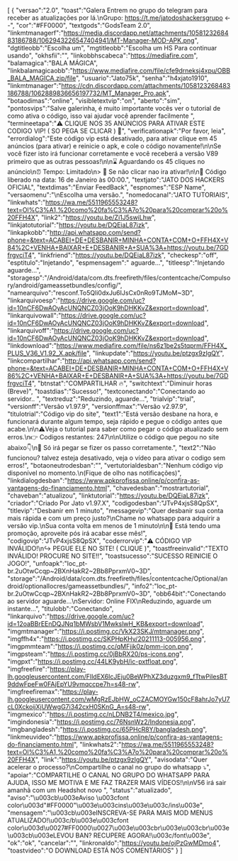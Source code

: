 [ { "versao":"2.0", "toast":"Galera Entrem no grupo do telegram para receber as atualizações por lá.\nGrupo: https://t.me/jatodoshackersgrupo <--", "cor":"#FF0000", "textgods":"GodsTeam 2.0", "linkmtmanagerf":"https://media.discordapp.net/attachments/1058123268483186788/1062943226547404941/MT-Manager-MOD-APK.png", "dgtitleobb":"Escolha um", "mgtitleobb":"Escolha um HS Para continuar usando", "okhsfii":"", "linkobbhscabeca":"https://mediafire.com", "balamagica":"BALA MÁGICA", "linkbalamagicaobb":"https://www.mediafire.com/file/cfe9drneksj4xpu/OBB_BALA_MAGICA.zip/file", "usuario":"Jato75k", "senha":"h4xjato1910", "linkmtmanager":"https://cdn.discordapp.com/attachments/1058123268483186788/1062889836656197732/MT_Manager_Pro.apk", "botaodimas":"online", "visibletextvip":"on", "aberto":"sim", "pontosvips":"Salve galerinha, é muito importante vocês ver o tutorial de como ativa o código, isso vai ajudar você aprender facilmente ", "termineetapa":"⚠️ CLIQUE NOS 35 ANÚNCIOS PARA ATIVAR ESTE CODIGO VIP! ( SO PEGA SE CLICAR ) 🔐", "verificationapk":"Por favor, leia", "errordialog":"Este código vip está desativado, para ativar clique em 45 anúncios (para ativar) e reinicie o apk, e cole o código novamente!\n\nSe você fizer isto irá funcionar corretamente e você receberá a versão V89 primeiro que as outras pessoas!\n\n⌛ Aguardando os 45 cliques no anúncio\n⏰ Tempo: Limitado\n> 🔐 Se não clicar nao ira ativar!\n\n🛑 Código liberado na data: 16 de Janeiro às 00:00.", "textjato":"JATO DOS HACKERS OFICIAL", "textdimas":"Enviar FeedBack", "espnomes":"ESP Name", "versaomenu":"\nEscolha uma versão.", "nomedocanal":"JATO TUTORIAIS", "linkwhats":"https://wa.me/5511965553248?text=Ol%C3%A1,%20como%20fa%C3%A7o%20para%20comprar%20o%20FFH4X", "link2":"https://youtu.be/Zi1J5swiLhw", "linkjatotutorial":"https://youtu.be/DQEiaL87izk", "linkapkobb":"http://api.whatsapp.com/send?phone=&text=ACABEI+DE+DESBANIR+MINHA+CONTA+COM+O+FFH4X+V84%2C+VENHA+BAIXAR+E+DESBANIR+A+SUA%3A+https://youtu.be/7GDfrgvciT4", "linkfriend":"https://youtu.be/DQEiaL87izk", "checkesp":"off", "esptitulo":"Injetando", "espmensagem":" aguarde...", "titleesp":"Injetando aguarde...", "storagesp":"/Android/data/com.dts.freefireth/files/contentcache/Compulsory/android/gameassetbundles/config/", "namearquivo":"resconf.To5Qli0dxJu6IJsCx0nRo9TJMoM~3D", "linkarquivoesp":"https://drive.google.com/uc?id=10nCF6DwAOyAcUNQNCZ03jOoK9hDHKKvZ&export=download", "linkarquivowall":"https://drive.google.com/uc?id=10nCF6DwAOyAcUNQNCZ03jOoK9hDHKKvZ&export=download", "linkarquivoff":"https://drive.google.com/uc?id=10nCF6DwAOyAcUNQNCZ03jOoK9hDHKKvZ&export=download", "linkdownload":"https://www.mediafire.com/file/ns6z1be2s5tqprm/FFH4X_PLUS_V36_V1.92_X.apk/file", "linkupdate":"https://youtu.be/ptzgx9zIgQY", "linkcompartilhar":"http://api.whatsapp.com/send?phone=&text=ACABEI+DE+DESBANIR+MINHA+CONTA+COM+O+FFH4X+V86%2C+VENHA+BAIXAR+E+DESBANIR+A+SUA%3A+https://youtu.be/7GDfrgvciT4", "btnstat":"COMPARTILHAR 🔥", "switchtext":"Diminuir horas (Breve)", "toastdias":"Sucesso!", "textconectando":"Conectando ao servidor.. ", "textreduz":"Reduzindo, aguarde...", "trialvip":"trial", "versionff":"Versão v1.97.9", "versionffmax":"Versão v2.97.9", "titulotrial":"Código vip do site", "text1":"Está versão desbane na hora, e funcionará durante algum tempo, seja rápido e pegue o código antes que acabe.\n\n⚠️Veja o tutorial para saber como pegar o código atualizado sem erros.\n👉 Codigos restantes: 247\n\nUtilize o código que pegou no site abaixo👇\n🔐 Só irá pegar se fizer os passo corretamente.", "text2":"Não funcionou? talvez esteja desativado, veja o vídeo para ativar o codigo sem erros!", "botaoneutrodesban":"", "vertutorialdesban":"Nenhum código vip disponível no momento.\n(Fique de olho nas notificações)", "linkdialogdesban":"https://www.apkprofissa.online/p/confira-as-vantagens-do-financiamento.html", "chavedesban":"mostrartutorial", "chaveban":"atualizou", "linktutorial":"https://youtu.be/DQEiaL87izk", "criador":"Criado Por Jato v1.97.X", "codigodesban":"JTvP4xjsS8QpSX", "titlevip":"Desbanir em 1 minuto", "messagevip":"Quer desbanir sua conta mais rápida e com um preço justo?\nChame no whatsapp para adquirir a versão vip.\nSua conta volta em menos de 1 minuto\n\n🎉 Está tendo uma promoção, aproveite pós irá acabar esse mês!", "codigovip":"JTvP4xjsS8QpSX", "coderrorvip":"⚠️ CÓDIGO VIP INVÁLIDO!\n↪️ PEGUE ELE NO SITE! ( CLIQUE )", "toastfreeinvalid":"TEXTO INVÁLIDO! PROCURE NO SITE!!", "toastsucesso":"SUCESSO REINICIE O JOGO!", "unfoapk":"loc_pt-br.2uOtwCcqp~2BXnHakR2~2Bb8PprxmV0~3D", "storage":"/Android/data/com.dts.freefireth/files/contentcache/Optional/android/optionallocres/gameassetbundles/", "info2":"loc_pt-br.2uOtwCcqp~2BXnHakR2~2Bb8PprxmV0~3D", "obb64bit":"Conectando ao servidor aguarde...\nServidor: Online FIX\nReduzindo, aguarde um instante...", "titulobb":"Conectando", "linkarquivo":"https://drive.google.com/uc?id=12oaBBrEEnDQJNq1bMWsbV1MwkslwH_KB&export=download", "imgmtmanager":"https://i.postimg.cc/VkX23SKJ/mtmanager.png", "imgffh4x":"https://i.postimg.cc/SKPHpKHv/20211113-005956.png", "imgpmmteam":"https://i.postimg.cc/qMFjjk0z/pmm-icon.png", "imgpsteam":"https://i.postimg.cc/0jBbRX20/ps-icons.png", "imgpxt":"https://i.postimg.cc/44LK9ybH/ic-pxtfloat.png", "imgfreefire":"https://play-lh.googleusercontent.com/FIldEX6IcJEju0BeWPhXZ3duzgxm9_fTtwPiIesBT9ddwFpeFw0FAjEpYU9vmqccpe7h=s48-rw", "imgfreefiremax":"https://play-lh.googleusercontent.com/wMgRzEJbHW_oCZACMOYGw150cF8ahrJo7yU7cL0XckoijXjUWwgG7i342cxH0SKnG_A=s48-rw", "imgmexico":"https://i.postimg.cc/nLDNB2T4/mexico.jpg", "imgindonesia":"https://i.postimg.cc/76NsnWz2/Indonesia.png", "imgbangladesh":"https://i.postimg.cc/65PHcR8Y/bangladesh.png", "linkmeuvideo":"https://www.apkprofissa.online/p/confira-as-vantagens-do-financiamento.html", "linkwhats2":"https://wa.me/5511965553248?text=Ol%C3%A1,%20como%20fa%C3%A7o%20para%20comprar%20o%20FFH4X", "link":"https://youtu.be/ptzgx9zIgQY", "avisodata":"Quer acelerar o processo?\nCompartilhe o canal no grupo do whatsapp ⤵️", "apoiar":"COMPARTILHE O CANAL NO GRUPO DO WHATSAPP PARA AJUDA, ISSO ME MOTIVA E ME FAZ TRAZER MAIS VÍDEOS!\n\nV56 irá sair amanhã com um Headshot novo ", "status":"atualizado", "aviso":"\u003cb\u003eAviso \u003cfont color\u003d\"#FF0000\"\u003e\u003cins\u003e\u003c/ins\u003e", "mensagem":"\u003cb\u003eINSCREVA-SE PARA MAIS MOD MENUS ATUALIZADO!\u003c/b\u003e\u003cfont color\u003d\u0027#FF0000\u0027\u003e\u003cbr\u003e\u003cbr\u003e\u003cb\u003eLEVOU BAN? RECUPERE AGORA!\u003c/font\u003e", "ok":"ok", "cancelar":"", "linkronaldo":"https://youtu.be/ojPzGwMDmo4", "toastvideo":"O DOWNLOAD ESTÁ NÓS COMENTÁRIOS" } ]
